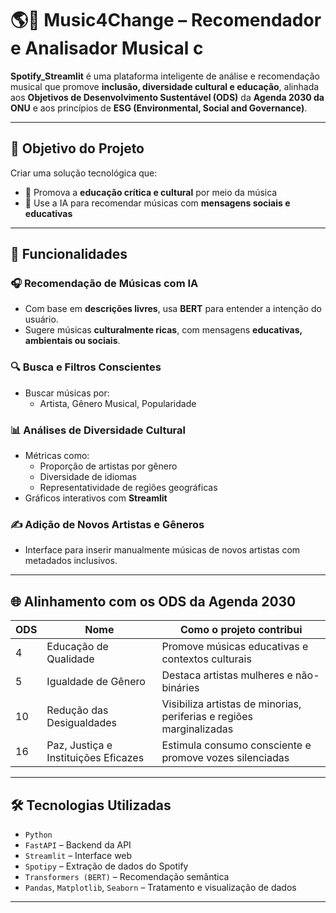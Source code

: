 # 🌎🎵 Music4Change – Recomendador e Analisador Musical c

**Spotify_Streamlit** é uma plataforma inteligente de análise e recomendação musical que promove **inclusão, diversidade cultural e educação**, alinhada aos **Objetivos de Desenvolvimento Sustentável (ODS)** da **Agenda 2030 da ONU** e aos princípios de **ESG (Environmental, Social and Governance)**.

---

## 🎯 Objetivo do Projeto

Criar uma solução tecnológica que:

- 🧠 Promova a **educação crítica e cultural** por meio da música
- 🤖 Use a IA para recomendar músicas com **mensagens sociais e educativas**

---

## 🚀 Funcionalidades

### 🎧 Recomendação de Músicas com IA
- Com base em **descrições livres**, usa **BERT** para entender a intenção do usuário.
- Sugere músicas **culturalmente ricas**, com mensagens **educativas, ambientais ou sociais**.

### 🔍 Busca e Filtros Conscientes
- Buscar músicas por:
  - Artista, Gênero Musical, Popularidade

### 📊 Análises de Diversidade Cultural
- Métricas como:
  - Proporção de artistas por gênero
  - Diversidade de idiomas
  - Representatividade de regiões geográficas
- Gráficos interativos com **Streamlit**

### ✍️ Adição de Novos Artistas e Gêneros
- Interface para inserir manualmente músicas de novos artistas com metadados inclusivos.

---

## 🌐 Alinhamento com os ODS da Agenda 2030

| ODS | Nome                                 | Como o projeto contribui |
|-----|--------------------------------------|---------------------------|
| 4   | Educação de Qualidade                | Promove músicas educativas e contextos culturais |
| 5   | Igualdade de Gênero                  | Destaca artistas mulheres e não-bináries |
| 10  | Redução das Desigualdades            | Visibiliza artistas de minorias, periferias e regiões marginalizadas |
| 16  | Paz, Justiça e Instituições Eficazes | Estimula consumo consciente e promove vozes silenciadas |

---

## 🛠️ Tecnologias Utilizadas

- `Python`
- `FastAPI` – Backend da API
- `Streamlit` – Interface web
- `Spotipy` – Extração de dados do Spotify
- `Transformers (BERT)` – Recomendação semântica
- `Pandas`, `Matplotlib`, `Seaborn` – Tratamento e visualização de dados

---


